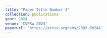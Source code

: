```yaml
---
title: "Paper Title Number 3"
collection: publications
year: 2024
venue: 'CVPRw 2024'
paperurl: 'https://arxiv.org/abs/2303.00244'
---
```


